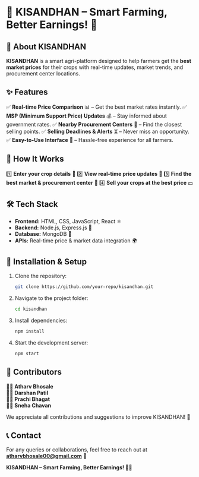 # 🌾 KISANDHAN – Smart Farming, Better Earnings! 🚜

## 📌 About KISANDHAN
**KISANDHAN** is a smart agri-platform designed to help farmers get the **best market prices** for their crops with real-time updates, market trends, and procurement center locations.

## ✨ Features
✅ **Real-time Price Comparison** 📊 – Get the best market rates instantly.
✅ **MSP (Minimum Support Price) Updates** 💰 – Stay informed about government rates.
✅ **Nearby Procurement Centers** 📍 – Find the closest selling points.
✅ **Selling Deadlines & Alerts** ⏳ – Never miss an opportunity.
✅ **Easy-to-Use Interface** 📱 – Hassle-free experience for all farmers.

## 🚀 How It Works
1️⃣ **Enter your crop details** 🌱
2️⃣ **View real-time price updates** 📢
3️⃣ **Find the best market & procurement center** 🏪
4️⃣ **Sell your crops at the best price** 💵

## 🛠️ Tech Stack
- **Frontend:** HTML, CSS, JavaScript, React ⚛️
- **Backend:** Node.js, Express.js 🚀
- **Database:** MongoDB 🍃
- **APIs:** Real-time price & market data integration 🌍

## 📂 Installation & Setup
1. Clone the repository:
   ```bash
   git clone https://github.com/your-repo/kisandhan.git
   ```
2. Navigate to the project folder:
   ```bash
   cd kisandhan
   ```
3. Install dependencies:
   ```bash
   npm install
   ```
4. Start the development server:
   ```bash
   npm start
   ```

## 🤝 Contributors
👨‍💻 **Atharv Bhosale**  
👨‍💻 **Darshan Patil**  
👩‍💻 **Prachi Bhagat**  
👩‍💻 **Sneha Chavan**  

We appreciate all contributions and suggestions to improve KISANDHAN! 🚀

## 📞 Contact
For any queries or collaborations, feel free to reach out at **atharvbhosale00@gmail.com** 📧



**KISANDHAN – Smart Farming, Better Earnings! 🌾✨**
